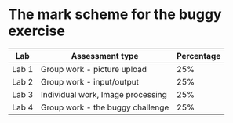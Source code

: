 The mark scheme for the buggy exercise
======================================

| Lab | Assessment type | Percentage
|-----|-----------------|-----------
| Lab 1 | Group work - picture upload | 25%
|Lab 2  | Group work - input/output |25%
|Lab 3  | Individual work, Image processing | 25%
|Lab 4  | Group work - the buggy challenge  |25%
